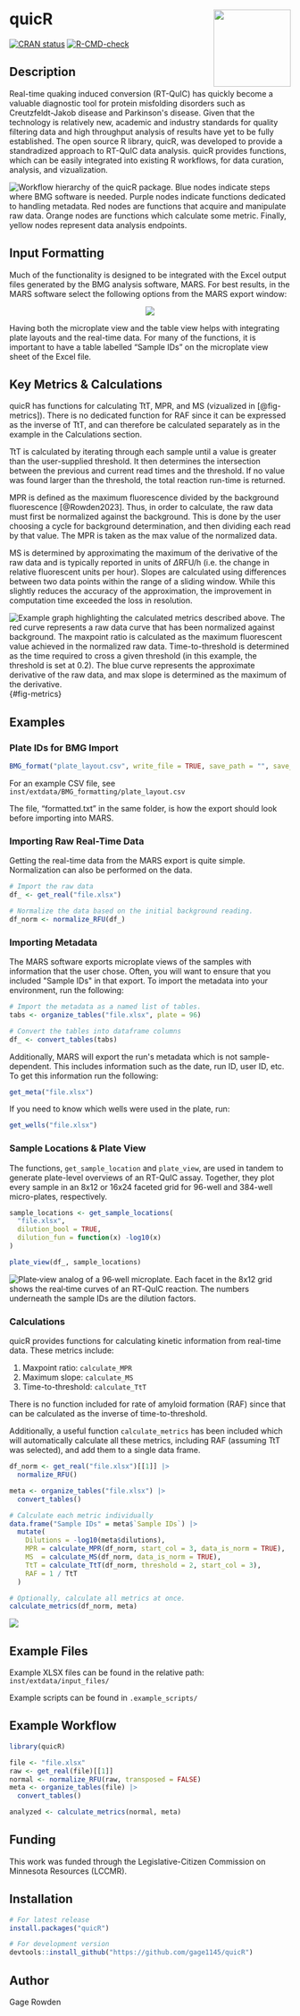 # quicR <img src="man/figures/logo.png" align="right" height="138"/>

<!-- badges: start -->

[![CRAN status](https://www.r-pkg.org/badges/version/quicR)](https://cran.r-project.org/package=quicR)
[![R-CMD-check](https://github.com/gage1145/quicR/actions/workflows/R-CMD-check.yml/badge.svg)](https://github.com/gage1145/quicR/actions/workflows/R-CMD-check.yml)

<!-- badges: end -->

## Description
Real-time quaking induced conversion (RT-QuIC) has quickly become a valuable diagnostic tool for protein misfolding disorders such as Creutzfeldt-Jakob disease and Parkinson's disease. Given that the technology is relatively new, academic and industry standards for quality filtering data and high throughput analysis of results have yet to be fully established. The open source R library, quicR, was developed to provide a standradized approach to RT-QuIC data analysis. quicR provides functions, which can be easily integrated into existing R workflows, for data curation, analysis, and vizualization.

![Workflow hierarchy of the **quicR** package. Blue nodes indicate steps where BMG software is needed. Purple nodes indicate functions dedicated to handling metadata. Red nodes are functions that acquire and manipulate raw data. Orange nodes are functions which calculate some metric. Finally, yellow nodes represent data analysis endpoints.](man/manuscript/images/workflow.png)

## Input Formatting
Much of the functionality is designed to be integrated with the Excel output files generated by the BMG analysis software, MARS. For best results, in the MARS software select the following options from the MARS export window:

<p align="center">
  <img src="man/manuscript/images/MARS_settings.png" />
</p>

Having both the microplate view and the table view helps with
integrating plate layouts and the real-time data. For many of the functions, it is important to have a table labelled “Sample IDs” on the microplate view sheet of the Excel file.

## Key Metrics & Calculations
quicR has functions for calculating TtT, MPR, and MS (vizualized in [@fig-metrics]). There is no dedicated function for RAF since it can be expressed as the inverse of TtT, and can therefore be calculated separately as in the example in the Calculations section.

TtT is calculated by iterating through each sample until a value is greater than the user-supplied threshold. It then determines the intersection between the previous and current read times and the threshold. If no value was found larger than the threshold, the total reaction run-time is returned.

MPR is defined as the maximum fluorescence divided by the background fluorescence [@Rowden2023]. Thus, in order to calculate, the raw data must first be normalized against the background. This is done by the user choosing a cycle for background determination, and then dividing each read by that value. The MPR is taken as the max value of the normalized data.

MS is determined by approximating the maximum of the derivative of the raw data and is typically reported in units of $\Delta$RFU/h (i.e. the change in relative fluorescent units per hour). Slopes are calculated using differences between two data points within the range of a sliding window. While this slightly reduces the accuracy of the approximation, the improvement in computation time exceeded the loss in resolution.

![Example graph highlighting the calculated metrics described above. The red curve represents a raw data curve that has been normalized against background. The maxpoint ratio is calculated as the maximum fluorescent value achieved in the normalized raw data. Time-to-threshold is determined as the time required to cross a given threshold (in this example, the threshold is set at 0.2). The blue curve represents the approximate derivative of the raw data, and max slope is determined as the maximum of the derivative.](man/manuscript/images/metric_example.png){#fig-metrics}

## Examples

### Plate IDs for BMG Import
``` R
BMG_format("plate_layout.csv", write_file = TRUE, save_path = "", save_name = "formatted.txt")
```

For an example CSV file, see ```inst/extdata/BMG_formatting/plate_layout.csv```

The file, “formatted.txt” in the same folder, is how the export should look before importing into MARS.

### Importing Raw Real-Time Data
Getting the real-time data from the MARS export is quite simple. Normalization can also be performed on the data.

``` R
# Import the raw data
df_ <- get_real("file.xlsx")

# Normalize the data based on the initial background reading.
df_norm <- normalize_RFU(df_)
```

### Importing Metadata
The MARS software exports microplate views of the samples with information that the user chose. Often, you will want to ensure that you included "Sample IDs" in that export. To import the metadata into your environment, run the following:

``` R
# Import the metadata as a named list of tables.
tabs <- organize_tables("file.xlsx", plate = 96)

# Convert the tables into dataframe columns
df_ <- convert_tables(tabs)
```

Additionally, MARS will export the run's metadata which is not sample-dependent. This includes information such as the date, run ID, user ID, etc. To get this information run the following:

``` R
get_meta("file.xlsx")
```

If you need to know which wells were used in the plate, run:

``` R
get_wells("file.xlsx")
```

### Sample Locations & Plate View
The functions, ```get_sample_location``` and ```plate_view```, are used in tandem to generate plate-level overviews of an RT-QuIC assay. Together, they plot every sample in an 8x12 or 16x24 faceted grid for 96-well and 384-well micro-plates, respectively.

``` R
sample_locations <- get_sample_locations(
  "file.xlsx", 
  dilution_bool = TRUE,
  dilution_fun = function(x) -log10(x)
)

plate_view(df_, sample_locations)
```
![Plate‐view analog of a 96‐well microplate. Each facet in the 8x12 grid shows the real‐time curves of an RT‐QuIC reaction. The numbers underneath the sample IDs are the dilution factors.](man/manuscript/images/plate_view.png)

### Calculations
quicR provides functions for calculating kinetic information from real-time data. These metrics include:
1. Maxpoint ratio: ```calculate_MPR```
2. Maximum slope: ```calculate_MS```
3. Time-to-threshold: ```calculate_TtT```

There is no function included for rate of amyloid formation (RAF) since that can be calculated as the inverse of time-to-threshold.

Additionally, a useful function ```calculate_metrics``` has been included which will automatically calculate all these metrics, including RAF (assuming TtT was selected), and add them to a single data frame.

``` R
df_norm <- get_real("file.xlsx")[[1]] |> 
  normalize_RFU()

meta <- organize_tables("file.xlsx") |>
  convert_tables()

# Calculate each metric individually
data.frame("Sample IDs" = meta$`Sample IDs`) |>
  mutate(
    Dilutions = -log10(meta$dilutions),
    MPR = calculate_MPR(df_norm, start_col = 3, data_is_norm = TRUE),
    MS  = calculate_MS(df_norm, data_is_norm = TRUE),
    TtT = calculate_TtT(df_norm, threshold = 2, start_col = 3),
    RAF = 1 / TtT
  )

# Optionally, calculate all metrics at once.
calculate_metrics(df_norm, meta)
```

![](man/manuscript/images/boxplot.png)

## Example Files
Example XLSX files can be found in the relative path: ```inst/extdata/input_files/```

Example scripts can be found in ```.example_scripts/```

## Example Workflow
``` R
library(quicR)

file <- "file.xlsx"
raw <- get_real(file)[[1]]
normal <- normalize_RFU(raw, transposed = FALSE)
meta <- organize_tables(file) |>
  convert_tables()

analyzed <- calculate_metrics(normal, meta)
```

## Funding
This work was funded through the Legislative-Citizen Commission on Minnesota Resources (LCCMR).

## Installation
``` R
# For latest release
install.packages("quicR")

# For development version
devtools::install_github("https://github.com/gage1145/quicR")
```

## Author
Gage Rowden
